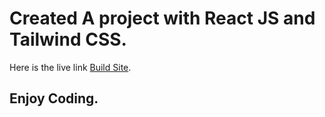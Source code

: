 # Created A project with React JS and Tailwind CSS.

Here is the live link [Build Site](https://build-site-with-tailwind.web.app/).

## Enjoy Coding.

